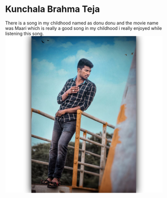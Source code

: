 # Kunchala Brahma Teja
There is a song in my childhood named as donu donu and the movie name was Maari which is really a good song in my childhood i really enjoyed while listening this song.
![test](brahmateja.jpg)
